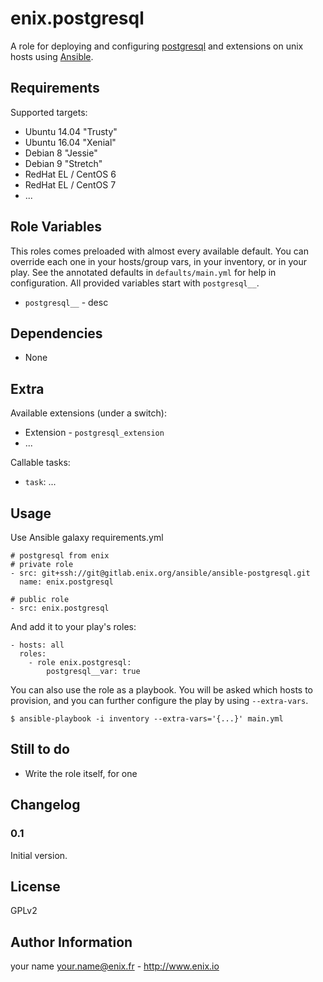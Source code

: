 enix.postgresql
=================

A role for deploying and configuring [postgresql](http://postgresql.com) and extensions on unix hosts using [Ansible](http://www.ansible.com/).


Requirements
------------

Supported targets:

- Ubuntu 14.04 "Trusty"
- Ubuntu 16.04 "Xenial"
- Debian 8 "Jessie"
- Debian 9 "Stretch"
- RedHat EL / CentOS 6
- RedHat EL / CentOS 7
- ...


Role Variables
--------------

This roles comes preloaded with almost every available default. You can override each one in your hosts/group vars, in your inventory, or in your play. See the annotated defaults in `defaults/main.yml` for help in configuration. All provided variables start with `postgresql__`.

- `postgresql__` - desc

Dependencies
------------

- None

Extra
-----

Available extensions (under a switch):

- Extension - `postgresql_extension`
- ...

Callable tasks:

- `task`: ...


Usage
-----

Use Ansible galaxy requirements.yml

    # postgresql from enix
    # private role
    - src: git+ssh://git@gitlab.enix.org/ansible/ansible-postgresql.git
      name: enix.postgresql

    # public role
    - src: enix.postgresql

And add it to your play's roles:

    - hosts: all
      roles:
        - role enix.postgresql:
            postgresql__var: true

You can also use the role as a playbook. You will be asked which hosts to provision, and you can further configure the play by using `--extra-vars`.

    $ ansible-playbook -i inventory --extra-vars='{...}' main.yml

Still to do
-----------

- Write the role itself, for one


Changelog
---------

### 0.1

Initial version.

License
-------

GPLv2

Author Information
------------------

your name <your.name@enix.fr> - http://www.enix.io